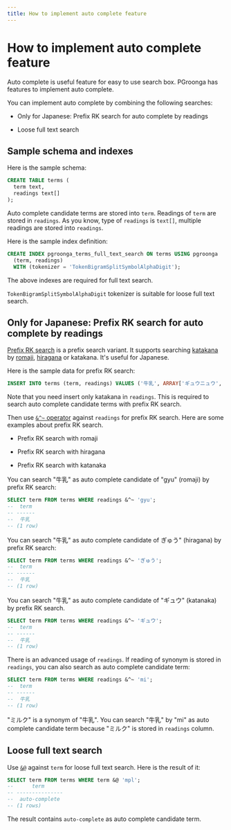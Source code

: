 ```yaml
---
title: How to implement auto complete feature
---
```


# How to implement auto complete feature

Auto complete is useful feature for easy to use search box. PGroonga has features to implement auto complete.

You can implement auto complete by combining the following searches:

  * Only for Japanese: Prefix RK search for auto complete by readings

  * Loose full text search

## Sample schema and indexes

Here is the sample schema:

```sql
CREATE TABLE terms (
  term text,
  readings text[]
);
```

Auto complete candidate terms are stored into `term`. Readings of `term` are stored in `readings`. As you know, type of `readings` is `text[]`, multiple readings are stored into `readings`.

Here is the sample index definition:

```sql
CREATE INDEX pgroonga_terms_full_text_search ON terms USING pgroonga
  (term, readings)
  WITH (tokenizer = 'TokenBigramSplitSymbolAlphaDigit');
```

The above indexes are required for full text search.

`TokenBigramSplitSymbolAlphaDigit` tokenizer is suitable for loose full text search.

## Only for Japanese: Prefix RK search for auto complete by readings

[Prefix RK search][groonga-prefix-rk-search] is a prefix search variant. It supports searching [katakana][wikipedia-katakana] by [romaji][wikipedia-romaji], [hiragana][wikipedia-hiragana] or katakana. It's useful for Japanese.

Here is the sample data for prefix RK search:

```sql
INSERT INTO terms (term, readings) VALUES ('牛乳', ARRAY['ギュウニュウ', 'ミルク']);
```

Note that you need insert only katakana in `readings`. This is required to search auto complete candidate terms with prefix RK search.

Then use [`&^~` operator][prefix-rk-search-v2] against `readings` for prefix RK search. Here are some examples about prefix RK search.

  * Prefix RK search with romaji

  * Prefix RK search with hiragana

  * Prefix RK search with katanaka

You can search "牛乳" as auto complete candidate of "gyu" (romaji) by prefix RK search:

```sql
SELECT term FROM terms WHERE readings &^~ 'gyu';
--  term 
-- ------
--  牛乳
-- (1 row)
```

You can search "牛乳" as auto complete candidate of ぎゅう" (hiragana) by prefix RK search:

```sql
SELECT term FROM terms WHERE readings &^~ 'ぎゅう';
--  term 
-- ------
--  牛乳
-- (1 row)
```

You can search "牛乳" as auto complete candidate of "ギュウ" (katanaka) by prefix RK search.

```sql
SELECT term FROM terms WHERE readings &^~ 'ギュウ';
--  term 
-- ------
--  牛乳
-- (1 row)
```

There is an advanced usage of `readings`. If reading of synonym is stored in `readings`, you can also search as auto complete candidate term:

```sql
SELECT term FROM terms WHERE readings &^~ 'mi';
--  term 
-- ------
--  牛乳
-- (1 row)
```

"ミルク" is a synonym of "牛乳". You can search "牛乳" by "mi" as auto complete candidate term because "ミルク" is stored in `readings` column.

## Loose full text search

Use [`&@`][match-v2] against `term` for loose full text search. Here is the result of it:

```sql
SELECT term FROM terms WHERE term &@ 'mpl';
--      term      
-- ---------------
--  auto-complete
-- (1 rows)
```

The result contains `auto-complete` as auto complete candidate term.


[groonga-prefix-rk-search]:http://groonga.org/docs/reference/operations/prefix_rk_search.html

[wikipedia-katakana]:https://en.wikipedia.org/wiki/Katakana

[wikipedia-romaji]:https://en.wikipedia.org/wiki/Romanization_of_Japanese

[wikipedia-hiragana]:https://en.wikipedia.org/wiki/Hiragana

[match-v2]:../reference/operators/match-v2.html

[prefix-rk-search-v2]:../reference/operators/prefix-rk-search-v2.html
